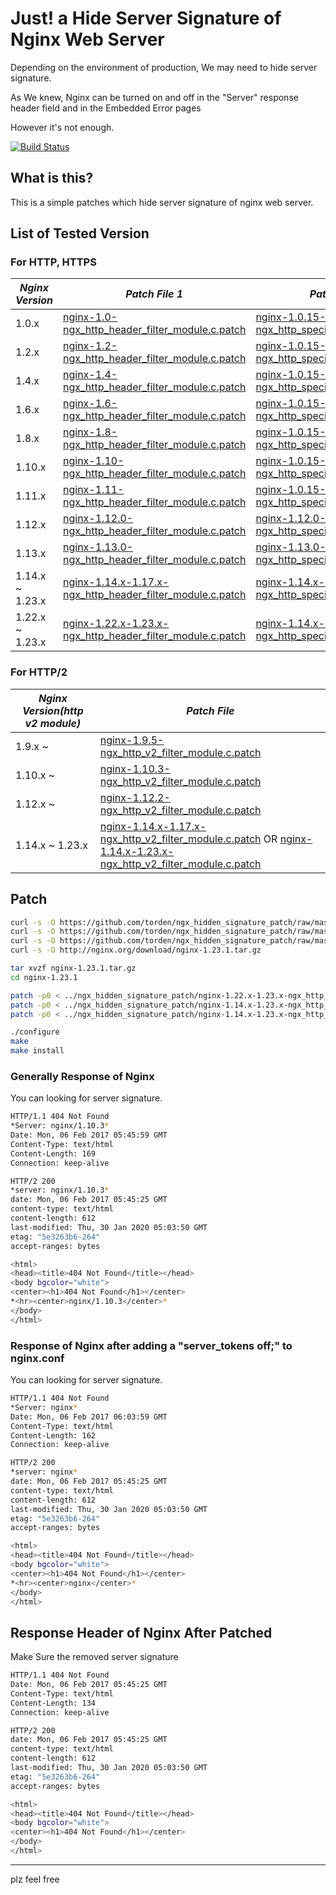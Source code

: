 # Just! a Hide Server Signature of Nginx Web Server

Depending on the environment of production, We may need to hide server signature.

As We knew, Nginx can be turned on and off in the "Server" response header field and in the Embedded Error pages

However it's not enough.

[![Build Status](https://github.com/torden/ngx_hidden_signature_patch/actions/workflows/ngx_hidden_signature_patch.yml/badge.svg)](https://github.com/torden/ngx_hidden_signature_patch/actions)

## What is this?

This is a simple patches which hide server signature of nginx web server.

## List of Tested Version


### For HTTP, HTTPS

|*Nginx Version*|*Patch File 1*|*Patch File 2*|
|---|---|---|
|1.0.x|[nginx-1.0-ngx_http_header_filter_module.c.patch](https://github.com/torden/ngx_hidden_signature_patch/raw/master/nginx-1.0-ngx_http_header_filter_module.c.patch)|[nginx-1.0.15-1.11.9-ngx_http_special_response.c.patch](https://github.com/torden/ngx_hidden_signature_patch/raw/master/nginx-1.0.15-1.11.9-ngx_http_special_response.c.patch)|
|1.2.x|[nginx-1.2-ngx_http_header_filter_module.c.patch](https://github.com/torden/ngx_hidden_signature_patch/raw/master/nginx-1.2-ngx_http_header_filter_module.c.patch)|[nginx-1.0.15-1.11.9-ngx_http_special_response.c.patch](https://github.com/torden/ngx_hidden_signature_patch/raw/master/nginx-1.0.15-1.11.9-ngx_http_special_response.c.patch)|
|1.4.x|[nginx-1.4-ngx_http_header_filter_module.c.patch](https://github.com/torden/ngx_hidden_signature_patch/raw/master/nginx-1.4-ngx_http_header_filter_module.c.patch)|[nginx-1.0.15-1.11.9-ngx_http_special_response.c.patch](https://github.com/torden/ngx_hidden_signature_patch/raw/master/nginx-1.0.15-1.11.9-ngx_http_special_response.c.patch)|
|1.6.x|[nginx-1.6-ngx_http_header_filter_module.c.patch](https://github.com/torden/ngx_hidden_signature_patch/raw/master/nginx-1.6-ngx_http_header_filter_module.c.patch)|[nginx-1.0.15-1.11.9-ngx_http_special_response.c.patch](https://github.com/torden/ngx_hidden_signature_patch/raw/master/nginx-1.0.15-1.11.9-ngx_http_special_response.c.patch)|
|1.8.x|[nginx-1.8-ngx_http_header_filter_module.c.patch](https://github.com/torden/ngx_hidden_signature_patch/raw/master/nginx-1.8-ngx_http_header_filter_module.c.patch)|[nginx-1.0.15-1.11.9-ngx_http_special_response.c.patch](https://github.com/torden/ngx_hidden_signature_patch/raw/master/nginx-1.0.15-1.11.9-ngx_http_special_response.c.patch)|
|1.10.x|[nginx-1.10-ngx_http_header_filter_module.c.patch](https://github.com/torden/ngx_hidden_signature_patch/raw/master/nginx-1.10-ngx_http_header_filter_module.c.patch)|[nginx-1.0.15-1.11.9-ngx_http_special_response.c.patch](https://github.com/torden/ngx_hidden_signature_patch/raw/master/nginx-1.0.15-1.11.9-ngx_http_special_response.c.patch)|
|1.11.x|[nginx-1.11-ngx_http_header_filter_module.c.patch](https://github.com/torden/ngx_hidden_signature_patch/raw/master/nginx-1.11-ngx_http_header_filter_module.c.patch)|[nginx-1.0.15-1.11.9-ngx_http_special_response.c.patch](https://github.com/torden/ngx_hidden_signature_patch/raw/master/nginx-1.0.15-1.11.9-ngx_http_special_response.c.patch)|
|1.12.x|[nginx-1.12.0-ngx_http_header_filter_module.c.patch](https://github.com/torden/ngx_hidden_signature_patch/raw/master/nginx-1.12.0-ngx_http_header_filter_module.c.patch)|[nginx-1.12.0-ngx_http_special_response.c.patch](https://github.com/torden/ngx_hidden_signature_patch/raw/master/nginx-1.12.0-ngx_http_special_response.c.patch)|
|1.13.x|[nginx-1.13.0-ngx_http_header_filter_module.c.patch](https://github.com/torden/ngx_hidden_signature_patch/raw/master/nginx-1.13.0-ngx_http_header_filter_module.c.patch)|[nginx-1.13.0-ngx_http_special_response.c.patch](https://github.com/torden/ngx_hidden_signature_patch/raw/master/nginx-1.13.0-ngx_http_special_response.c.patch)|
|1.14.x ~ 1.23.x|[nginx-1.14.x-1.17.x-ngx_http_header_filter_module.c.patch](https://github.com/torden/ngx_hidden_signature_patch/raw/master/nginx-1.14.x-1.17.x-ngx_http_header_filter_module.c.patch)|[nginx-1.14.x-1.17.x-ngx_http_special_response.c.patch](https://github.com/torden/ngx_hidden_signature_patch/raw/master/nginx-1.14.x-1.17.x-ngx_http_special_response.c.patch)|
|1.22.x ~ 1.23.x|[nginx-1.22.x-1.23.x-ngx_http_header_filter_module.c.patch](https://github.com/torden/ngx_hidden_signature_patch/raw/master/nginx-1.22.x-1.23.x-ngx_http_header_filter_module.c.patch)|[nginx-1.14.x-1.23.x-ngx_http_special_response.c.patch](https://github.com/torden/ngx_hidden_signature_patch/raw/master/nginx-1.14.x-1.23.x-ngx_http_special_response.c.patch)|

### For HTTP/2

|*Nginx Version(http v2 module)*|*Patch File*|
|---|---|
|1.9.x ~ |[nginx-1.9.5-ngx_http_v2_filter_module.c.patch](https://github.com/torden/ngx_hidden_signature_patch/raw/master/nginx-1.9.5-ngx_http_v2_filter_module.c.patch)|
|1.10.x ~ |[nginx-1.10.3-ngx_http_v2_filter_module.c.patch](https://github.com/torden/ngx_hidden_signature_patch/raw/master/nginx-1.10.3-ngx_http_v2_filter_module.c.patch)|
|1.12.x ~ |[nginx-1.12.2-ngx_http_v2_filter_module.c.patch](https://github.com/torden/ngx_hidden_signature_patch/raw/master/nginx-1.12.2-ngx_http_v2_filter_module.c.patch)|
|1.14.x ~ 1.23.x|[nginx-1.14.x-1.17.x-ngx_http_v2_filter_module.c.patch](https://github.com/torden/ngx_hidden_signature_patch/raw/master/nginx-1.14.x-1.17.x-ngx_http_v2_filter_module.c.patch) OR [nginx-1.14.x-1.23.x-ngx_http_v2_filter_module.c.patch](https://github.com/torden/ngx_hidden_signature_patch/raw/master/nginx-1.14.x-1.23.x-ngx_http_v2_filter_module.c.patch)|

## Patch

```bash
curl -s -O https://github.com/torden/ngx_hidden_signature_patch/raw/master/nginx-1.22.x-1.23.x-ngx_http_header_filter_module.c.patch
curl -s -O https://github.com/torden/ngx_hidden_signature_patch/raw/master/nginx-1.14.x-1.23.x-ngx_http_special_response.c.patch
curl -s -O https://github.com/torden/ngx_hidden_signature_patch/raw/master/nginx-1.14.x-1.23.x-ngx_http_v2_filter_module.c.patch
curl -s -O http://nginx.org/download/nginx-1.23.1.tar.gz

tar xvzf nginx-1.23.1.tar.gz
cd nginx-1.23.1

patch -p0 < ../ngx_hidden_signature_patch/nginx-1.22.x-1.23.x-ngx_http_header_filter_module.c.patch
patch -p0 < ../ngx_hidden_signature_patch/nginx-1.14.x-1.23.x-ngx_http_special_response.c.patch
patch -p0 < ../ngx_hidden_signature_patch/nginx-1.14.x-1.23.x-ngx_http_v2_filter_module.c.patch

./configure
make
make install
```

### Generally Response of Nginx

You can looking for server signature.

```bash
HTTP/1.1 404 Not Found
*Server: nginx/1.10.3*
Date: Mon, 06 Feb 2017 05:45:59 GMT
Content-Type: text/html
Content-Length: 169
Connection: keep-alive

HTTP/2 200
*server: nginx/1.10.3*
date: Mon, 06 Feb 2017 05:45:25 GMT
content-type: text/html
content-length: 612
last-modified: Thu, 30 Jan 2020 05:03:50 GMT
etag: "5e3263b6-264"
accept-ranges: bytes

<html>
<head><title>404 Not Found</title></head>
<body bgcolor="white">
<center><h1>404 Not Found</h1></center>
*<hr><center>nginx/1.10.3</center>*
</body>
</html>
```


### Response of Nginx after adding a "server_tokens off;" to nginx.conf

You can looking for server signature.

```bash
HTTP/1.1 404 Not Found
*Server: nginx*
Date: Mon, 06 Feb 2017 06:03:59 GMT
Content-Type: text/html
Content-Length: 162
Connection: keep-alive

HTTP/2 200
*server: nginx*
date: Mon, 06 Feb 2017 05:45:25 GMT
content-type: text/html
content-length: 612
last-modified: Thu, 30 Jan 2020 05:03:50 GMT
etag: "5e3263b6-264"
accept-ranges: bytes

<html>
<head><title>404 Not Found</title></head>
<body bgcolor="white">
<center><h1>404 Not Found</h1></center>
*<hr><center>nginx</center>*
</body>
</html>
```


## Response Header of Nginx After Patched

Make Sure the removed server signature

```bash
HTTP/1.1 404 Not Found
Date: Mon, 06 Feb 2017 05:45:25 GMT
Content-Type: text/html
Content-Length: 134
Connection: keep-alive

HTTP/2 200
date: Mon, 06 Feb 2017 05:45:25 GMT
content-type: text/html
content-length: 612
last-modified: Thu, 30 Jan 2020 05:03:50 GMT
etag: "5e3263b6-264"
accept-ranges: bytes

<html>
<head><title>404 Not Found</title></head>
<body bgcolor="white">
<center><h1>404 Not Found</h1></center>
</body>
</html>
```

---

plz feel free
